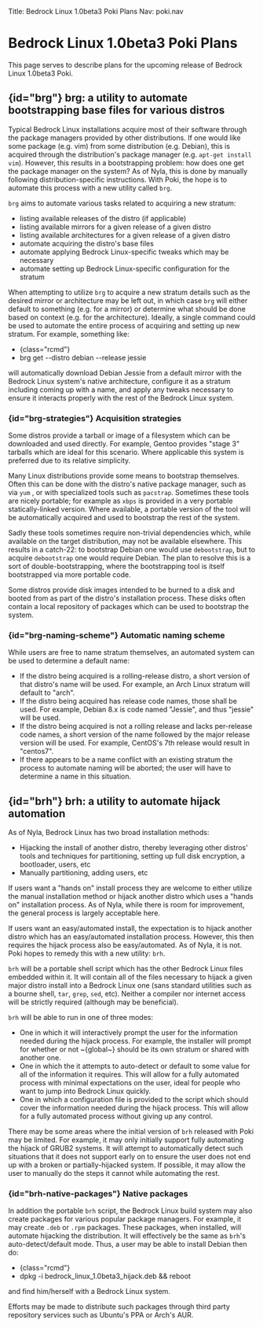 Title: Bedrock Linux 1.0beta3 Poki Plans
Nav: poki.nav

Bedrock Linux 1.0beta3 Poki Plans
=================================

This page serves to describe plans for the upcoming release of Bedrock Linux
1.0beta3 Poki.

## {id="brg"} brg: a utility to automate bootstrapping base files for various distros

Typical Bedrock Linux installations acquire most of their software through the
package managers provided by other distributions.  If one would like some
package (e.g. vim) from some distribution (e.g. Debian), this is acquired
through the distribution's package manager (e.g. `apt-get install vim`).
However, this results in a bootstrapping problem: how does one get the package
manager on the system?  As of Nyla, this is done by manually following
distribution-specific instructions.  With Poki, the hope is to automate this
process with a new utility called `brg`.

`brg` aims to automate various tasks related to acquiring a new stratum:

- listing available releases of the distro (if applicable)
- listing available mirrors for a given release of a given distro
- listing available architectures for a given release of a given distro
- automate acquiring the distro's base files
- automate applying Bedrock Linux-specific tweaks which may be necessary
- automate setting up Bedrock Linux-specific configuration for the stratum

When attempting to utilize `brg` to acquire a new stratum details such as the
desired mirror or architecture may be left out, in which case `brg` will either
default to something (e.g. for a mirror) or determine what should be done based
on context (e.g. for the architecture).  Ideally, a single command could be
used to automate the entire process of acquiring and setting up new stratum.
For example, something like:

- {class="rcmd"}
- brg get --distro debian --release jessie

will automatically download Debian Jessie from a default mirror with the
Bedrock Linux system's native architecture, configure it as a stratum including
coming up with a name, and apply any tweaks necessary to ensure it interacts
properly with the rest of the Bedrock Linux system.

### {id="brg-strategies"} Acquisition strategies

Some distros provide a tarball or image of a filesystem which can be downloaded
and used directly.  For example, Gentoo provides "stage 3" tarballs which are
ideal for this scenario.  Where applicable this system is preferred due to its
relative simplicity.

Many Linux distributions provide some means to bootstrap themselves.  Often
this can be done with the distro's native package manager, such as via `yum` ,
or with specialized tools such as `pacstrap`.  Sometimes these tools are nicely
portable; for example as `xbps` is provided in a very portable
statically-linked version.  Where available, a portable version of the tool
will be automatically acquired and used to bootstrap the rest of the system.

Sadly these tools sometimes require non-trivial dependencies which, while
available on the target distribution, may not be available elsewhere.  This
results in a catch-22: to bootstrap Debian one would use `debootstrap`, but to
acquire `debootstrap` one would require Debian.  The plan to resolve this is a
sort of double-bootstrapping, where the bootstrapping tool is itself
bootstrapped via more portable code.

Some distros provide disk images intended to be burned to a disk and booted
from as part of the distro's installation process.  These disks often contain a
local repository of packages which can be used to bootstrap the system.

### {id="brg-naming-scheme"} Automatic naming scheme

While users are free to name stratum themselves, an automated system can be
used to determine a default name:

- If the distro being acquired is a rolling-release distro, a short version of
  that distro's name will be used.  For example, an Arch Linux stratum will
  default to "arch".
- If the distro being acquired has release code names, those shall be used.
  For example, Debian 8.x is code named "Jessie", and thus "jessie" will be
  used.
- If the distro being acquired is not a rolling release and lacks per-release
  code names, a short version of the name followed by the major release version
  will be used.  For example, CentOS's 7th release would result in "centos7".
- If there appears to be a name conflict with an existing stratum the process
  to automate naming will be aborted; the user will have to determine a name in
  this situation.

## {id="brh"} brh: a utility to automate hijack automation

As of Nyla, Bedrock Linux has two broad installation methods:

- Hijacking the install of another distro, thereby leveraging other distros'
  tools and techniques for partitioning, setting up full disk encryption, a
  bootloader, users, etc
- Manually partitioning, adding users, etc

If users want a "hands on" install process they are welcome to either utilize
the manual installation method or hijack another distro which uses a "hands on"
installation process.  As of Nyla, while there is room for improvement, the
general process is largely acceptable here.

If users want an easy/automated install, the expectation is to hijack another
distro which has an easy/automated installation process.  However, this then
requires the hijack process also be easy/automated.  As of Nyla, it is not.
Poki hopes to remedy this with a new utility: `brh`.

`brh` will be a portable shell script which has the other Bedrock Linux files
embedded within it.  It will contain all of the files necessary to hijack a
given major distro install into a Bedrock Linux one (sans standard utilities
such as a bourne shell, `tar`, `grep`, `sed`, etc).  Neither a compiler nor
internet access will be strictly required (although may be beneficial).

`brh` will be able to run in one of three modes:

- One in which it will interactively prompt the user for the information needed
  during the hijack process.  For example, the installer will prompt for
  whether or not ~{global~} should be its own stratum or shared with another
  one.
- One in which the it attempts to auto-detect or default to some value for
  all of the information it requires.  This will allow for a fully automated
  process with minimal expectations on the user, ideal for people who want to
  jump into Bedrock Linux quickly.
- One in which a configuration file is provided to the script which should
  cover the information needed during the hijack process.  This will allow for
  a fully automated process without giving up any control.

There may be some areas where the initial version of `brh` released with Poki
may be limited.  For example, it may only initially support fully automating
the hijack of GRUB2 systems.  It will attempt to automatically detect such
situations that it does not support early on to ensure the user does not end up
with a broken or partially-hijacked system.  If possible, it may allow the user
to manually do the steps it cannot while automating the rest.

### {id="brh-native-packages"} Native packages

In addition the portable `brh` script, the Bedrock Linux build system may also
create packages for various popular package managers.  For example, it may
create `.deb` or `.rpm` packages.  These packages, when installed, will
automate hijacking the distribution.  It will effectively be the same as
`brh`'s auto-detect/default mode.  Thus, a user may be able to install Debian
then do:

- {class="rcmd"}
- dpkg -i bedrock_linux_1.0beta3_hijack.deb && reboot

and find him/herself with a Bedrock Linux system.

Efforts may be made to distribute such packages through third party repository
services such as Ubuntu's PPA or Arch's AUR.

